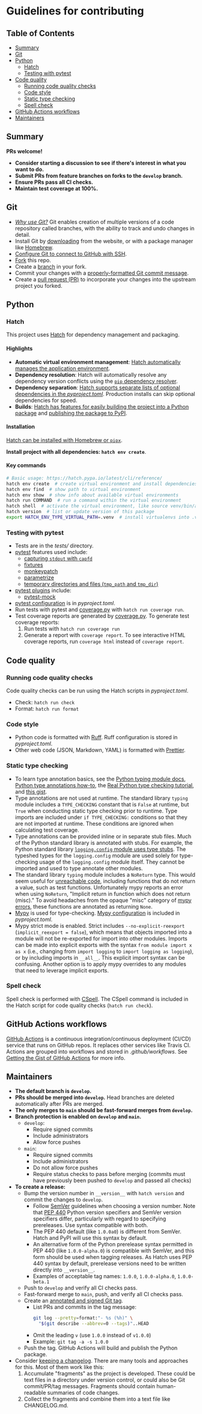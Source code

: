# Guidelines for contributing

## Table of Contents <!-- omit in toc -->

- [Summary](#summary)
- [Git](#git)
- [Python](#python)
  - [Hatch](#hatch)
  - [Testing with pytest](#testing-with-pytest)
- [Code quality](#code-quality)
  - [Running code quality checks](#running-code-quality-checks)
  - [Code style](#code-style)
  - [Static type checking](#static-type-checking)
  - [Spell check](#spell-check)
- [GitHub Actions workflows](#github-actions-workflows)
- [Maintainers](#maintainers)

## Summary

**PRs welcome!**

- **Consider starting a discussion to see if there's interest in what you want to do.**
- **Submit PRs from feature branches on forks to the `develop` branch.**
- **Ensure PRs pass all CI checks.**
- **Maintain test coverage at 100%.**

## Git

- _[Why use Git?](https://www.git-scm.com/about)_ Git enables creation of multiple versions of a code repository called branches, with the ability to track and undo changes in detail.
- Install Git by [downloading](https://www.git-scm.com/downloads) from the website, or with a package manager like [Homebrew](https://brew.sh/).
- [Configure Git to connect to GitHub with SSH](https://docs.github.com/en/github/authenticating-to-github/connecting-to-github-with-ssh).
- [Fork](https://docs.github.com/en/get-started/quickstart/fork-a-repo) this repo.
- Create a [branch](https://www.git-scm.com/book/en/v2/Git-Branching-Branches-in-a-Nutshell) in your fork.
- Commit your changes with a [properly-formatted Git commit message](https://chris.beams.io/posts/git-commit/).
- Create a [pull request (PR)](https://docs.github.com/en/github/collaborating-with-pull-requests/proposing-changes-to-your-work-with-pull-requests/about-pull-requests) to incorporate your changes into the upstream project you forked.

## Python

### Hatch

This project uses [Hatch](https://hatch.pypa.io/latest/) for dependency management and packaging.

#### Highlights

- **Automatic virtual environment management**: [Hatch automatically manages the application environment](https://hatch.pypa.io/latest/environment/).
- **Dependency resolution**: Hatch will automatically resolve any dependency version conflicts using the [`pip` dependency resolver](https://pip.pypa.io/en/stable/topics/dependency-resolution/).
- **Dependency separation**: [Hatch supports separate lists of optional dependencies in the _pyproject.toml_](https://hatch.pypa.io/latest/config/dependency/). Production installs can skip optional dependencies for speed.
- **Builds**: [Hatch has features for easily building the project into a Python package](https://hatch.pypa.io/latest/build/) and [publishing the package to PyPI](https://hatch.pypa.io/latest/publish/).

#### Installation

[Hatch can be installed with Homebrew or `pipx`](https://hatch.pypa.io/latest/install/).

**Install project with all dependencies: `hatch env create`**.

#### Key commands

```sh
# Basic usage: https://hatch.pypa.io/latest/cli/reference/
hatch env create  # create virtual environment and install dependencies
hatch env find  # show path to virtual environment
hatch env show  # show info about available virtual environments
hatch run COMMAND  # run a command within the virtual environment
hatch shell  # activate the virtual environment, like source venv/bin/activate
hatch version  # list or update version of this package
export HATCH_ENV_TYPE_VIRTUAL_PATH=.venv  # install virtualenvs into .venv
```

### Testing with pytest

- Tests are in the _tests/_ directory.
- [pytest](https://docs.pytest.org/en/latest/) features used include:
  - [capturing `stdout` with `capfd`](https://docs.pytest.org/en/latest/how-to/capture-stdout-stderr.html)
  - [fixtures](https://docs.pytest.org/en/latest/how-to/fixtures.html)
  - [monkeypatch](https://docs.pytest.org/en/latest/how-to/monkeypatch.html)
  - [parametrize](https://docs.pytest.org/en/latest/how-to/parametrize.html)
  - [temporary directories and files (`tmp_path` and `tmp_dir`)](https://docs.pytest.org/en/latest/how-to/tmpdir.html)
- [pytest plugins](https://docs.pytest.org/en/latest/how-to/plugins.html) include:
  - [pytest-mock](https://github.com/pytest-dev/pytest-mock)
- [pytest configuration](https://docs.pytest.org/en/latest/reference/customize.html) is in _pyproject.toml_.
- Run tests with pytest and [coverage.py](https://github.com/nedbat/coveragepy) with `hatch run coverage run`.
- Test coverage reports are generated by [coverage.py](https://github.com/nedbat/coveragepy). To generate test coverage reports:
  1. Run tests with `hatch run coverage run`
  2. Generate a report with `coverage report`. To see interactive HTML coverage reports, run `coverage html` instead of `coverage report`.

## Code quality

### Running code quality checks

Code quality checks can be run using the Hatch scripts in _pyproject.toml_.

- Check: `hatch run check`
- Format: `hatch run format`

### Code style

- Python code is formatted with [Ruff](https://docs.astral.sh/ruff/). Ruff configuration is stored in _pyproject.toml_.
- Other web code (JSON, Markdown, YAML) is formatted with [Prettier](https://prettier.io/).

### Static type checking

- To learn type annotation basics, see the [Python typing module docs](https://docs.python.org/3/library/typing.html), [Python type annotations how-to](https://docs.python.org/3/howto/annotations.html), the [Real Python type checking tutorial](https://realpython.com/python-type-checking/), and [this gist](https://gist.github.com/987bdc6263217895d4bf03d0a5ff114c).
- Type annotations are not used at runtime. The standard library `typing` module includes a `TYPE_CHECKING` constant that is `False` at runtime, but `True` when conducting static type checking prior to runtime. Type imports are included under `if TYPE_CHECKING:` conditions so that they are not imported at runtime. These conditions are ignored when calculating test coverage.
- Type annotations can be provided inline or in separate stub files. Much of the Python standard library is annotated with stubs. For example, the Python standard library [`logging.config` module uses type stubs](https://github.com/python/typeshed/blob/main/stdlib/logging/config.pyi). The typeshed types for the `logging.config` module are used solely for type-checking usage of the `logging.config` module itself. They cannot be imported and used to type annotate other modules.
- The standard library `typing` module includes a `NoReturn` type. This would seem useful for [unreachable code](https://typing.readthedocs.io/en/stable/source/unreachable.html), including functions that do not return a value, such as test functions. Unfortunately mypy reports an error when using `NoReturn`, "Implicit return in function which does not return (misc)." To avoid headaches from the opaque "misc" category of [mypy errors](https://mypy.readthedocs.io/en/stable/error_code_list.html), these functions are annotated as returning `None`.
- [Mypy](https://mypy.readthedocs.io/en/stable/) is used for type-checking. [Mypy configuration](https://mypy.readthedocs.io/en/stable/config_file.html) is included in _pyproject.toml_.
- Mypy strict mode is enabled. Strict includes `--no-explicit-reexport` (`implicit_reexport = false`), which means that objects imported into a module will not be re-exported for import into other modules. Imports can be made into explicit exports with the syntax `from module import x as x` (i.e., changing from `import logging` to `import logging as logging`), or by including imports in `__all__`. This explicit import syntax can be confusing. Another option is to apply mypy overrides to any modules that need to leverage implicit exports.

### Spell check

Spell check is performed with [CSpell](https://cspell.org/). The CSpell command is included in the Hatch script for code quality checks (`hatch run check`).

## GitHub Actions workflows

[GitHub Actions](https://github.com/features/actions) is a continuous integration/continuous deployment (CI/CD) service that runs on GitHub repos. It replaces other services like Travis CI. Actions are grouped into workflows and stored in _.github/workflows_. See [Getting the Gist of GitHub Actions](https://gist.github.com/br3ndonland/f9c753eb27381f97336aa21b8d932be6) for more info.

## Maintainers

- **The default branch is `develop`.**
- **PRs should be merged into `develop`.** Head branches are deleted automatically after PRs are merged.
- **The only merges to `main` should be fast-forward merges from `develop`.**
- **Branch protection is enabled on `develop` and `main`.**
  - `develop`:
    - Require signed commits
    - Include administrators
    - Allow force pushes
  - `main`:
    - Require signed commits
    - Include administrators
    - Do not allow force pushes
    - Require status checks to pass before merging (commits must have previously been pushed to `develop` and passed all checks)
- **To create a release:**
  - Bump the version number in `__version__` with `hatch version` and commit the changes to `develop`.
    - Follow [SemVer](https://semver.org/) guidelines when choosing a version number. Note that [PEP 440](https://peps.python.org/pep-0440/) Python version specifiers and SemVer version specifiers differ, particularly with regard to specifying prereleases. Use syntax compatible with both.
    - The PEP 440 default (like `1.0.0a0`) is different from SemVer. Hatch and PyPI will use this syntax by default.
    - An alternative form of the Python prerelease syntax permitted in PEP 440 (like `1.0.0-alpha.0`) is compatible with SemVer, and this form should be used when tagging releases. As Hatch uses PEP 440 syntax by default, prerelease versions need to be written directly into `__version__`.
    - Examples of acceptable tag names: `1.0.0`, `1.0.0-alpha.0`, `1.0.0-beta.1`
  - Push to `develop` and verify all CI checks pass.
  - Fast-forward merge to `main`, push, and verify all CI checks pass.
  - Create an [annotated and signed Git tag](https://www.git-scm.com/book/en/v2/Git-Basics-Tagging).
    - List PRs and commits in the tag message:
      ```sh
      git log --pretty=format:"- %s (%h)" \
        "$(git describe --abbrev=0 --tags)"..HEAD
      ```
    - Omit the leading `v` (use `1.0.0` instead of `v1.0.0`)
    - Example: `git tag -a -s 1.0.0`
  - Push the tag. GitHub Actions will build and publish the Python package.
- Consider [keeping a changelog](https://keepachangelog.com/en/1.0.0/). There are many tools and approaches for this. Most of them work like this:
  1. Accumulate "fragments" as the project is developed. These could be text files in a directory under version control, or could also be Git commit/PR/tag messages. Fragments should contain human-readable summaries of code changes.
  2. Collect the fragments and combine them into a text file like CHANGELOG.md.
